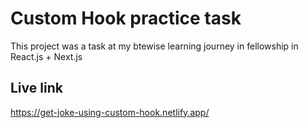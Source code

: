 # Custom Hook practice task

This project was a task at my btewise learning journey in fellowship in React.js + Next.js

## Live link

https://get-joke-using-custom-hook.netlify.app/

